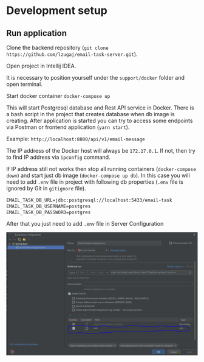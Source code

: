# Development setup

## Run application

Clone the backend repository (`git clone https://github.com/lzugaj/email-task-server.git`).

Open project in Intellij IDEA.

It is necessary to position yourself under the ``support/docker`` folder and
open terminal.

Start docker container ``docker-compose up``

This will start Postgresql database and Rest API service in Docker. 
There is a bash script in the project that creates database when db image 
is creating. After application is started you can try to access some endpoints 
via Postman or frontend application (``yarn start``).

Example: ``http://localhost:8080/api/v1/email-message``

The IP address of the Docker host will always be ``172.17.0.1``. 
If not, then try to find IP address via ``ipconfig`` command.

If IP address still not works then stop all running containers 
(``docker-compose down``) and start just db image (``docker-compose up db``).
In this case you will need to add ``.env`` file in project with
following db properties (``.env`` file is ignored by Git in ``gitignore`` file).

```
EMAIL_TASK_DB_URL=jdbc:postgresql://localhost:5433/email-task
EMAIL_TASK_DB_USERNAME=postgres
EMAIL_TASK_DB_PASSWORD=postgres
```

After that you just need to add ``.env`` file in Server Configuration

![Server Configuration](support/image/Capture.PNG)
